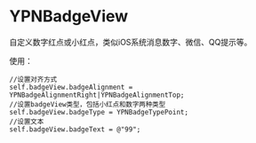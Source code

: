 # YPNBadgeView
自定义数字红点或小红点，类似iOS系统消息数字、微信、QQ提示等。


使用：

```
//设置对齐方式
self.badgeView.badgeAlignment = YPNBadgeAlignmentRight|YPNBadgeAlignmentTop;
//设置badgeView类型，包括小红点和数字两种类型
self.badgeView.badgeType = YPNBadgeTypePoint;
//设置文本
self.badgeView.badgeText = @"99";
```